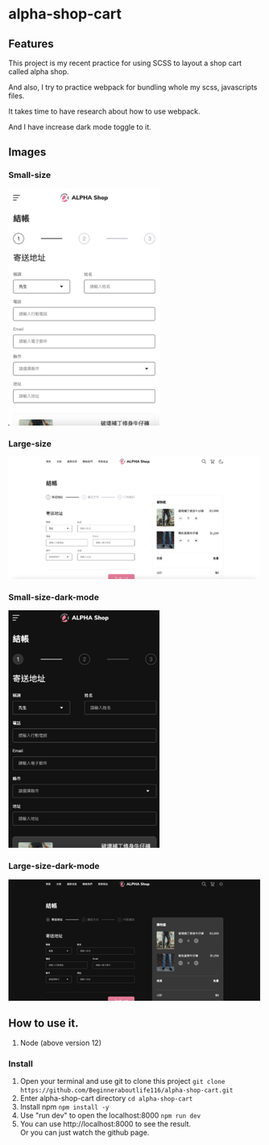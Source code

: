 <h1>alpha-shop-cart</h1>

<h2>Features</h2>
<p>This project is my recent practice for using SCSS to layout a shop cart called alpha shop.</p>
<p>And also, I try to practice webpack for bundling whole my scss, javascripts files.</p>
<p>It takes time to have research about how to use webpack.</p>
<p>And I have increase dark mode toggle to it.</p>

<h2>Images</h2>
<h3>Small-size</h3>
<img src="./src/images/view-sample/small-size.png" width="300px">

<h3>Large-size</h3>
<img src="./src/images/view-sample/large-size.png" width="500px">

<h3>Small-size-dark-mode</h3>
<img src="./src/images/view-sample/small-size-dark-mode.png" width="300px">

<h3>Large-size-dark-mode</h3>
<img src="./src/images/view-sample/large-size-dark-mode.png" width="500px">

<h2>How to use it.</h2>
<ol>
  <li>Node (above version 12)</li>
</ol>

<h3>Install</h3>
<ol>
  <li>
    Open your terminal and use git to clone this project
    <code>git clone https://github.com/Beginneraboutlife116/alpha-shop-cart.git</code>
  </li>
  <li>
    Enter alpha-shop-cart directory
    <code>cd alpha-shop-cart</code>
  </li>
  <li>
    Install npm
    <code>npm install -y</code>
  </li>
  <li>
    Use "run dev" to open the localhost:8000
    <code>npm run dev</code>
  </li>
  <li>
    You can use http://localhost:8000 to see the result.</br>
    Or you can just watch the github page.
  </li>
</ol>
